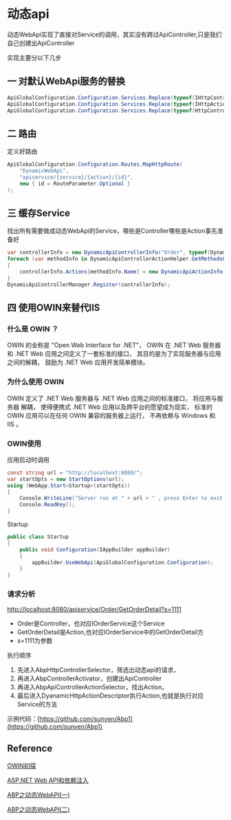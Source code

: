 # 动态api

动态WebApi实现了直接对Service的调用，其实没有跨过ApiController,只是我们自己创建出ApiController

实现主要分以下几步

## 一 对默认WebApi服务的替换

```csharp
ApiGlobalConfiguration.Configuration.Services.Replace(typeof(IHttpControllerSelector), new AbpHttpControllerSelector(ApiGlobalConfiguration.Configuration));
ApiGlobalConfiguration.Configuration.Services.Replace(typeof(IHttpActionSelector), new AbpApiControllerActionSelector());
ApiGlobalConfiguration.Configuration.Services.Replace(typeof(HttpControllerActivator), new AbpControllerActivator());
```

## 二 路由

定义好路由

```csharp
ApiGlobalConfiguration.Configuration.Routes.MapHttpRoute(
    "DynamicWebApi",
    "apiservice/{service}/{action}/{id}",
    new { id = RouteParameter.Optional }
);
```

## 三 缓存Service

找出所有需要做成动态WebApi的Service，哪些是Controller哪些是Action事先准备好

```csharp
var controllerInfo = new DynamicApiControllerInfo("Order", typeof(DynamicApiController<IOrderService>));
foreach (var methodInfo in DynamicApiControllerActionHelper.GetMethodsOfType(typeof(IOrderService)))
{
    controllerInfo.Actions[methodInfo.Name] = new DynamicApiActionInfo(methodInfo.Name, HttpMethod.Get, methodInfo);
}
DynamicApiControllerManager.Register(controllerInfo);
```

## 四 使用OWIN来替代IIS

### 什么是 OWIN ？

OWIN 的全称是 "Open Web Interface for .NET"， OWIN 在 .NET Web 服务器和 .NET Web 应用之间定义了一套标准的接口， 其目的是为了实现服务器与应用之间的解耦， 鼓励为 .NET Web 应用开发简单模块。

### 为什么使用 OWIN

OWIN 定义了 .NET Web 服务器与 .NET Web 应用之间的标准接口， 将应用与服务器 解耦， 使得便携式 .NET Web 应用以及跨平台的愿望成为现实， 标准的 OWIN 应用可以在任何 OWIN 兼容的服务器上运行， 不再依赖与 Windows 和 IIS 。

### OWIN使用

应用启动时调用

```csharp
const string url = "http://localhost:8080/";
var startOpts = new StartOptions(url);
using (WebApp.Start<Startup>(startOpts))
{
    Console.WriteLine("Server run at " + url + " , press Enter to exit.");
    Console.ReadKey();
}

```

Startup

```csharp
public class Startup
{
    public void Configuration(IAppBuilder appBuilder)
    {
        appBuilder.UseWebApi(ApiGlobalConfiguration.Configuration);
    }
}
```

### 请求分析

<http://localhost:8080/apiservice/Order/GetOrderDetail?s=1111>

- Order是Controller，也对应IOrderService这个Service
- GetOrderDetail是Action,也对应IOrderService中的GetOrderDetail方
- s=1111为参数

执行顺序

1. 先进入AbpHttpControllerSelector，筛选出动态api的请求，
2. 再进入AbpControllerActivator，创建出ApiController
3. 再进入AbpApiControllerActionSelector，找出Action。
4. 最后进入DyanamicHttpActionDescriptor执行Action,也就是执行对应Service的方法

示例代码：[https://github.com/sunven/Abp1](https://github.com/sunven/Abp1)

## Reference

[OWIN初探](http://blog.csdn.net/linux7985/article/details/44079103)

[ASP.NET Web API和依赖注入](http://www.cnblogs.com/shanyou/archive/2012/10/19/2730380.html)

[ABP之动态WebAPI(一)](http://www.cnblogs.com/gangtianci/p/4691150.html)

[ABP之动态WebAPI(二)](http://www.cnblogs.com/gangtianci/p/4694628.html)
